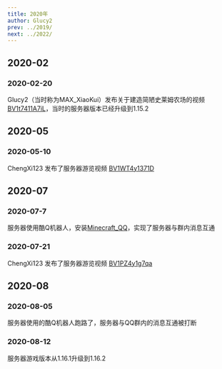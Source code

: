 ```yaml
---
title: 2020年
author: Glucy2
prev: ../2019/
next: ../2022/
---
```

## 2020-02

### 2020-02-20

Glucy2（当时称为MAX_XiaoKui）发布关于建造简陋史莱姆农场的视频 [BV1t7411A7iL](https://www.bilibili.com/video/BV1t7411A7iL/)，当时的服务器版本已经升级到1.15.2

## 2020-05

### 2020-05-10

ChengXi123 发布了服务器游览视频 [BV1WT4y1371D](https://www.bilibili.com/video/BV1WT4y1371D)

## 2020-07

### 2020-07-7

服务器使用酷Q机器人，安装[Minecraft_QQ](//github.com/Coloryr/Minecraft_QQ-C-Server-)，实现了服务器与群内消息互通

### 2020-07-21

ChengXi123 发布了服务器游览视频 [BV1PZ4y1g7qa](https://www.bilibili.com/video/BV1PZ4y1g7qa)

## 2020-08

### 2020-08-05

服务器使用的酷Q机器人跑路了，服务器与QQ群内的消息互通被打断

### 2020-08-12

服务器游戏版本从1.16.1升级到1.16.2
